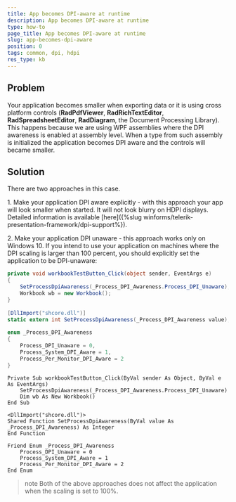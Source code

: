 ```yaml
---
title: App becomes DPI-aware at runtime
description: App becomes DPI-aware at runtime
type: how-to
page_title: App becomes DPI-aware at runtime
slug: app-becomes-dpi-aware
position: 0
tags: common, dpi, hdpi
res_type: kb
---
```


## Problem

Your application becomes smaller when exporting data or it is using cross platform controls (**RadPdfViewer**, **RadRichTextEditor**, **RadSpreadsheetEditor**, **RadDiagram**, the Document Processing Library). This happens because we are using WPF assemblies where the DPI awareness is enabled at assembly level. When a type from such assembly is initialized the application becomes DPI aware and the controls will became smaller. 

## Solution

There are two approaches in this case. 

1\. Make your application DPI aware explicitly - with this approach your app will look smaller when started. It will not look blurry on HDPI displays. Detailed information is available [here]({%slug winforms/telerik-presentation-framework/dpi-support%}).

2\. Make your application DPI unaware - this approach works only on Windows 10. If you intend to use your application on machines where the DPI scaling is larger than 100 percent, you should explicitly set the application to be DPI-unaware:

````C#
private void workbookTestButton_Click(object sender, EventArgs e)
{
    SetProcessDpiAwareness(_Process_DPI_Awareness.Process_DPI_Unaware);
    Workbook wb = new Workbook();
}
  
[DllImport("shcore.dll")]
static extern int SetProcessDpiAwareness(_Process_DPI_Awareness value);
  
enum _Process_DPI_Awareness
{
    Process_DPI_Unaware = 0,
    Process_System_DPI_Aware = 1,
    Process_Per_Monitor_DPI_Aware = 2
}
````
````VB.NET
Private Sub workbookTestButton_Click(ByVal sender As Object, ByVal e As EventArgs)
    SetProcessDpiAwareness(_Process_DPI_Awareness.Process_DPI_Unaware)
    Dim wb As New Workbook()
End Sub

<DllImport("shcore.dll")>
Shared Function SetProcessDpiAwareness(ByVal value As _Process_DPI_Awareness) As Integer
End Function

Friend Enum _Process_DPI_Awareness
    Process_DPI_Unaware = 0
    Process_System_DPI_Aware = 1
    Process_Per_Monitor_DPI_Aware = 2
End Enum

````

>note Both of the above approaches does not affect the application when the scaling is set to 100%. 

